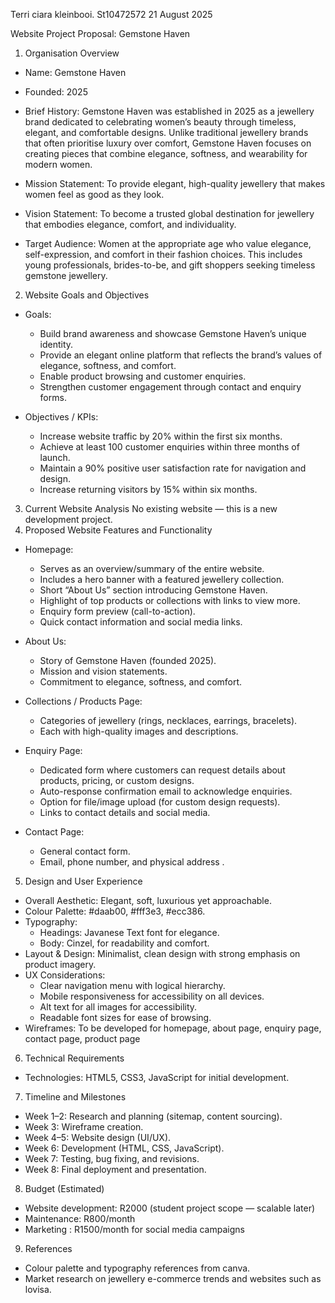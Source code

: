 Terri ciara kleinbooi.
St10472572
21 August 2025


Website Project Proposal: Gemstone Haven  
1. Organisation Overview 
- Name: Gemstone Haven 
- Founded: 2025 
- Brief History: 
  Gemstone Haven was established in 2025 as a jewellery brand dedicated to celebrating women’s beauty through timeless, elegant, and comfortable designs. Unlike traditional jewellery brands that often prioritise luxury over comfort, Gemstone Haven focuses on creating pieces that combine elegance, softness, and wearability for modern women. 
 
- Mission Statement: 
  To provide elegant, high-quality jewellery that makes women feel as good as they look. 
 
- Vision Statement: 
  To become a trusted global destination for jewellery that embodies elegance, comfort, and individuality. 
 
- Target Audience: 
  Women at the appropriate age who value elegance, self-expression, and comfort in their fashion choices. This includes young professionals, brides-to-be, and gift shoppers seeking timeless gemstone jewellery. 
2. Website Goals and Objectives 
- Goals: 
  - Build brand awareness and showcase Gemstone Haven’s unique identity. 
  - Provide an elegant online platform that reflects the brand’s values of elegance, softness, and comfort. 
  - Enable product browsing and customer enquiries. 
  - Strengthen customer engagement through contact and enquiry forms. 
 
- Objectives / KPIs: 
  - Increase website traffic by 20% within the first six months. 
  - Achieve at least 100 customer enquiries within three months of launch. 
  - Maintain a 90% positive user satisfaction rate for navigation and design. 
  - Increase returning visitors by 15% within six months. 
3. Current Website Analysis 
No existing website — this is a new development project. 
4. Proposed Website Features and Functionality 
- Homepage: 
  - Serves as an overview/summary of the entire website. 
  - Includes a hero banner with a featured jewellery collection. 
  - Short “About Us” section introducing Gemstone Haven. 
  - Highlight of top products or collections with links to view more. 
  - Enquiry form preview (call-to-action). 
  - Quick contact information and social media links. 
 
- About Us: 
  - Story of Gemstone Haven (founded 2025). 
  - Mission and vision statements. 
  - Commitment to elegance, softness, and comfort. 
 
- Collections / Products Page: 
  - Categories of jewellery (rings, necklaces, earrings, bracelets). 
  - Each with high-quality images and descriptions. 
  
 
- Enquiry Page: 
  - Dedicated form where customers can request details about products, pricing, or custom designs. 
  - Auto-response confirmation email to acknowledge enquiries. 
  - Option for file/image upload (for custom design requests). 
  - Links to contact details and social media. 
 
- Contact Page: 
  - General contact form. 
  - Email, phone number, and physical address . 
 
 

5. Design and User Experience 
- Overall Aesthetic: Elegant, soft, luxurious yet approachable. 
- Colour Palette: #daab00, #fff3e3, #ecc386. 
- Typography: 
  - Headings: Javanese Text font for elegance. 
  - Body: Cinzel, for readability and comfort. 
- Layout & Design: Minimalist, clean design with strong emphasis on product imagery. 
- UX Considerations: 
  - Clear navigation menu with logical hierarchy. 
  - Mobile responsiveness for accessibility on all devices. 
  - Alt text for all images for accessibility. 
  - Readable font sizes for ease of browsing. 
- Wireframes: To be developed for homepage, about page, enquiry page, contact page, product page
6. Technical Requirements 
- Technologies: HTML5, CSS3, JavaScript for initial development. 

7. Timeline and Milestones 
- Week 1–2: Research and planning (sitemap, content sourcing). 
- Week 3: Wireframe creation. 
- Week 4–5: Website design (UI/UX). 
- Week 6: Development (HTML, CSS, JavaScript). 
- Week 7: Testing, bug fixing, and revisions. 
- Week 8: Final deployment and presentation. 
8. Budget (Estimated) 
- Website development: R2000 (student project scope — scalable later) 
- Maintenance: R800/month 
- Marketing : R1500/month for social media campaigns 
9. References

  

- Colour palette and typography references from canva. 
- Market research on jewellery e-commerce trends and websites such as lovisa.





